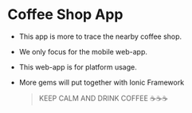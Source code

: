 # Coffee Shop App

- This app is more to trace the nearby coffee shop.

- We only focus for the mobile web-app.

- This web-app is for platform usage.

- More gems will put together with Ionic Framework

	> KEEP CALM AND DRINK COFFEE :coffee::coffee::coffee: